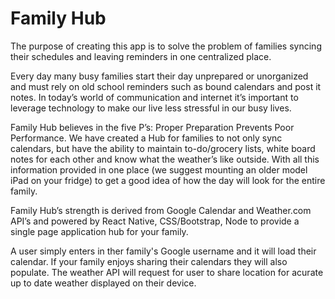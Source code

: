 # Family Hub

The purpose of creating this app is to solve the problem of families syncing their schedules and leaving reminders in one centralized place.

Every day many busy families start their day unprepared or unorganized and must rely on old school reminders such as bound calendars and post it notes.  In today’s world of communication and internet it’s important to leverage technology to make our live less stressful in our busy lives.  

Family Hub believes in the five P’s: Proper Preparation Prevents Poor Performance.  We have created a Hub for families to not only sync calendars, but have the ability to maintain  to-do/grocery lists, white board notes for each other and know what the weather’s like outside.  With all this information provided in one place (we suggest mounting an older model iPad on your fridge) to get a good idea of how the day will look for the entire family.  

Family Hub’s strength is derived from Google Calendar and Weather.com API’s and powered by React Native, CSS/Bootstrap, Node to provide a single page application hub for your family.

A user simply enters in ther family's Google username and it will load their calendar.  If your family enjoys sharing their calendars they will also populate.  The weather API will request for user to share location for acurate up to date weather displayed on their device.
